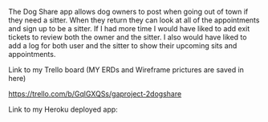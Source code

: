 The Dog Share app allows dog owners to post when going out of town if they need a sitter. When they return they can look at all of the appointments and sign up to be a sitter. 
If I had more time I would have liked to add exit tickets to review both the owner and the sitter. I also would have liked to add a log for both user and the sitter to show their upcoming sits and appointments. 

Link to my Trello board (MY ERDs and Wireframe prictures are saved in here)

https://trello.com/b/GqlGXQSs/gaproject-2dogshare

Link to my Heroku deployed app:


